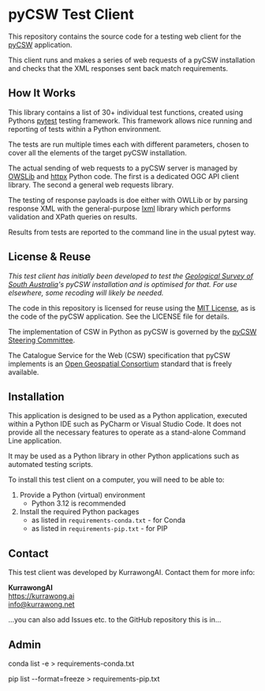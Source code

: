 # pyCSW Test Client

This repository contains the source code for a testing web client for the [pyCSW](https://pycsw.org) application.

This client runs and makes a series of web requests of a pyCSW installation and checks that the XML responses sent back match requirements.

## How It Works

This library contains a list of 30+ individual test functions, created using Pythons [pytest](https://pypi.org/project/pytest/) testing framework. This framework allows nice running and reporting of tests within a Python environment.

The tests are run multiple times each with different parameters, chosen to cover all the elements of the target pyCSW installation.

The actual sending of web requests to a pyCSW server is managed by [OWSLib](https://pypi.org/project/OWSLib/) and [httpx](https://pypi.org/project/httpx/) Python code. The first is a dedicated OGC API client library. The second a general web requests library.

The testing of response payloads is doe either with OWLLib or by parsing response XML with the general-purpose [lxml](https://pypi.org/project/lxml/) library which performs validation and XPath queries on results.

Results from tests are reported to the command line in the usual pytest way.

## License & Reuse

_This test client has initially been developed to test the [Geological Survey of South Australia](https://www.energymining.sa.gov.au/industry/geological-survey)'s pyCSW installation and is optimised for that. For use elsewhere, some recoding will likely be needed._

The code in this repository is licensed for reuse using the [MIT License](https://opensource.org/license/mit), as is the code of the pyCSW application. See the LICENSE file for details.

The implementation of CSW in Python as pyCSW is governed by the [pyCSW Steering Committee](https://pycsw.org/community/psc.html).

The Catalogue Service for the Web (CSW) specification that pyCSW implements is an [Open Geospatial Consortium](https://www.ogc.org) standard that is freely available.

## Installation

This application is designed to be used as a Python application, executed within a Python IDE such as PyCharm or Visual Studio Code. It does not provide all the necessary features to operate as a stand-alone Command Line application.

It may be used as a Python library in other Python applications such as automated testing scripts.

To install this test client on a computer, you will need to be able to:

1. Provide a Python (virtual) environment
    * Python 3.12 is recommended
2. Install the required Python packages
    * as listed in `requirements-conda.txt` - for Conda
    * as listed in `requirements-pip.txt` - for PIP

## Contact

This test client was developed by KurrawongAI. Contact them for more info:

**KurrawongAI**  
<https://kurrawong.ai>  
<info@kurrawong.net>  

...you can also add Issues etc. to the GitHub repository this is in...

## Admin

conda list -e > requirements-conda.txt

pip list --format=freeze > requirements-pip.txt
